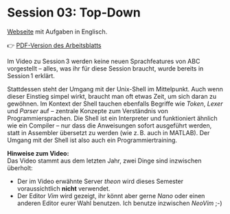 # Session 03: Top-Down

[Webseite](https://www.mathematik.uni-ulm.de/numerik/hpc/ss25/hpc0/session03/page01.html#session03)  mit Aufgaben in Englisch.

👉 [PDF-Version des Arbeitsblatts](session3.pdf)

Im Video zu Session 3 werden keine neuen Sprachfeatures von ABC vorgestellt –
alles, was ihr für diese Session braucht, wurde bereits in Session 1 erklärt.

Stattdessen steht der Umgang mit der Unix-Shell im Mittelpunkt. Auch wenn
dieser Einstieg simpel wirkt, braucht man oft etwas Zeit, um sich daran zu
gewöhnen. Im Kontext der Shell tauchen ebenfalls Begriffe wie *Token*, *Lexer*
und *Parser* auf – zentrale Konzepte zum Verständnis von Programmiersprachen.
Die Shell ist ein Interpreter und funktioniert ähnlich wie ein Compiler – nur
dass die Anweisungen sofort ausgeführt werden, statt in Assembler übersetzt zu
werden (wie z. B. auch in MATLAB). Der Umgang mit der Shell ist also auch ein
Programmiertraining.

**Hinweise zum Video:**  
Das Video stammt aus dem letzten Jahr, zwei Dinge sind inzwischen überholt:
- Der im Video erwähnte Server *theon* wird dieses Semester voraussichtlich
  **nicht** verwendet.
- Der Editor *Vim* wird gezeigt, ihr könnt aber gerne *Nano* oder einen anderen
  Editor eurer Wahl benutzen. Ich benutze inzwischen *NeoVim* ;-)

